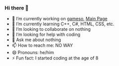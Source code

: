 ### Hi there 👋

- 🔭 I’m currently working on [gameso](github.com/oofybruh9/gameso), [Main Page](github.com/oofybruh9/oofybruh9.github.io)
- 🌱 I’m currently learning C++, C#, HTML, CSS, etc.
- 👯 I’m looking to collaborate on nothing
- 🤔 I’m looking for help with coding
- 💬 Ask me about nothing
- 📫 How to reach me: NO WAY
- 😄 Pronouns: he/him
- ⚡ Fun fact: I started coding at the age of 8
